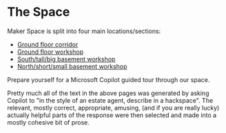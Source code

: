 # The Space

Maker Space is split into four main locations/sections:

- [Ground floor corridor](./ground_floor_corridor.md)
- [Ground floor workshop](./ground_floor_workshop.md)
- [South/tall/big basement workshop](./south_basement_workshop.md)
- [North/short/small basement workshop](./north_basement_workshop.md)

Prepare yourself for a Microsoft Copilot guided tour through our space.

Pretty much all of the text in the above pages was generated by asking Copilot to "in the style of an estate agent, describe <very brief description of what is in the accompanying photo> in a hackspace".
The relevant, mostly correct, appropriate, amusing, (and if you are really lucky) actually helpful parts of the response were then selected and made into a mostly cohesive bit of prose.
